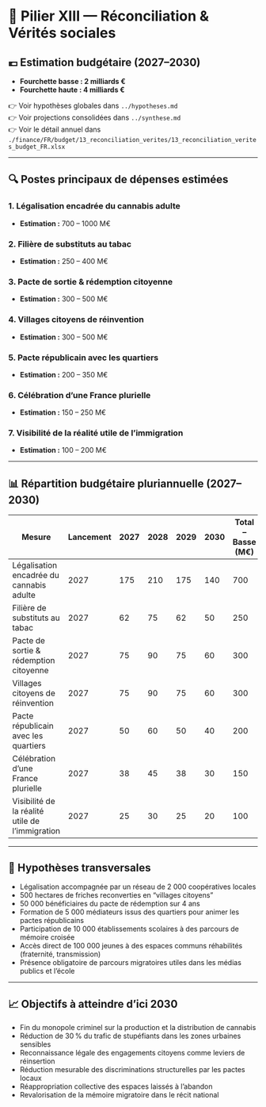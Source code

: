 # 🧮 Pilier XIII — Réconciliation & Vérités sociales

## 💶 Estimation budgétaire (2027–2030)

- **Fourchette basse : 2 milliards €**
- **Fourchette haute : 4 milliards €**

👉 Voir hypothèses globales dans `../hypotheses.md`  
👉 Voir projections consolidées dans `../synthese.md`  
👉 Voir le détail annuel dans `./finance/FR/budget/13_reconciliation_verites/13_reconciliation_verites_budget_FR.xlsx`

---

## 🔍 Postes principaux de dépenses estimées

### 1. Légalisation encadrée du cannabis adulte
- **Estimation :** 700 – 1000 M€

### 2. Filière de substituts au tabac
- **Estimation :** 250 – 400 M€

### 3. Pacte de sortie & rédemption citoyenne
- **Estimation :** 300 – 500 M€

### 4. Villages citoyens de réinvention
- **Estimation :** 300 – 500 M€

### 5. Pacte républicain avec les quartiers
- **Estimation :** 200 – 350 M€

### 6. Célébration d’une France plurielle
- **Estimation :** 150 – 250 M€

### 7. Visibilité de la réalité utile de l’immigration
- **Estimation :** 100 – 200 M€

---

## 📊 Répartition budgétaire pluriannuelle (2027–2030)

| Mesure                                      | Lancement | 2027 | 2028 | 2029 | 2030 | Total – Basse (M€) | Haute (M€) |
|---------------------------------------------|-----------|------|------|------|------|---------------------|------------|
| Légalisation encadrée du cannabis adulte    | 2027      | 175  | 210  | 175  | 140  | 700                 | 1000       |
| Filière de substituts au tabac              | 2027      | 62   | 75   | 62   | 50   | 250                 | 400        |
| Pacte de sortie & rédemption citoyenne      | 2027      | 75   | 90   | 75   | 60   | 300                 | 500        |
| Villages citoyens de réinvention            | 2027      | 75   | 90   | 75   | 60   | 300                 | 500        |
| Pacte républicain avec les quartiers        | 2027      | 50   | 60   | 50   | 40   | 200                 | 350        |
| Célébration d’une France plurielle          | 2027      | 38   | 45   | 38   | 30   | 150                 | 250        |
| Visibilité de la réalité utile de l’immigration | 2027   | 25   | 30   | 25   | 20   | 100                 | 200        |

---

## 📌 Hypothèses transversales

- Légalisation accompagnée par un réseau de 2 000 coopératives locales  
- 500 hectares de friches reconverties en “villages citoyens”  
- 50 000 bénéficiaires du pacte de rédemption sur 4 ans  
- Formation de 5 000 médiateurs issus des quartiers pour animer les pactes républicains  
- Participation de 10 000 établissements scolaires à des parcours de mémoire croisée  
- Accès direct de 100 000 jeunes à des espaces communs réhabilités (fraternité, transmission)  
- Présence obligatoire de parcours migratoires utiles dans les médias publics et l’école

---

## 📈 Objectifs à atteindre d’ici 2030

- Fin du monopole criminel sur la production et la distribution de cannabis  
- Réduction de 30 % du trafic de stupéfiants dans les zones urbaines sensibles  
- Reconnaissance légale des engagements citoyens comme leviers de réinsertion  
- Réduction mesurable des discriminations structurelles par les pactes locaux  
- Réappropriation collective des espaces laissés à l’abandon  
- Revalorisation de la mémoire migratoire dans le récit national
